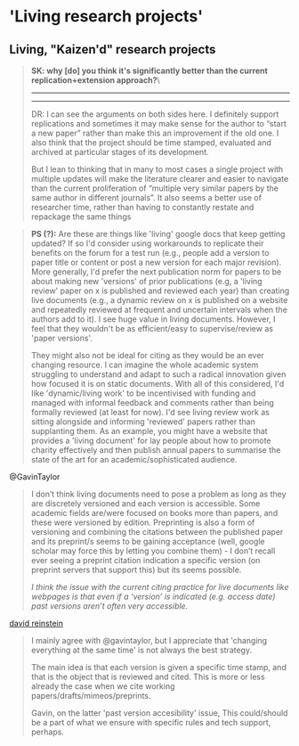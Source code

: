 # 'Living research projects'

## Living, "Kaizen'd" research projects



> **SK:  why \[do] you think it's significantly better than the current replication+extension approach?**\
> ****
>
> ****
>
> DR: I can see the arguments on both sides here. I definitely support replications and sometimes it may make sense for the author to “start a new paper” rather than make this an improvement if the old one. I also think that the project should be time stamped, evaluated and archived at particular stages of its development.
>
> &#x20;But I lean to thinking that in many to most cases a single project with multiple updates will make the literature clearer and easier to navigate than the current proliferation of “multiple very similar papers by the same author in different journals”. It also seems a better use of researcher time, rather than having to constantly restate and repackage the same things
>
>

> **PS (?):** Are these are things like 'living' google docs that keep getting updated? If so I'd consider using workarounds to replicate their benefits on the forum for a test run (e.g., people add a version to paper title or content or post a new version for each major revision). More generally, I'd prefer the next publication norm for papers to be about making new 'versions' of prior publications (e.g, a 'living review' paper on x is published and reviewed each year) than creating live documents (e.g., a dynamic review on x is published on a website and repeatedly reviewed at frequent and uncertain intervals when the authors add to it). I see huge value in living documents. However, I feel that they wouldn't be as efficient/easy to supervise/review as 'paper versions'.&#x20;
>
>
>
> They might also not be ideal for citing as they would be an ever changing resource. I can imagine the whole academic system struggling to understand and adapt to such a radical innovation given how focused it is on static documents. With all of this considered, I'd like 'dynamic/living work' to be incentivised with funding and managed with informal feedback and comments rather than being formally reviewed (at least for now). I'd see living review work as sitting alongside and informing 'reviewed' papers rather than supplanting them. As an example, you might have a website that provides a 'living document' for lay people about how to promote charity effectively and then publish annual papers to summarise the state of the art for an academic/sophisticated audience.

@GavinTaylor

> I don’t think living documents need to pose a problem as long as they are discretely versioned and each version is accessible. Some academic fields are/were focused on books more than papers, and these were versioned by edition. Preprinting is also a form of versioning and combining the citations between the published paper and its preprint/s seems to be gaining acceptance (well, google scholar may force this by letting you combine them) - I don’t recall ever seeing a preprint citation indication a specific version (on preprint servers that support this) but its seems possible.
>
> _I think the issue with the current citing practice for live documents like webpages is that even if a ‘version’ is indicated (e.g. access date) past versions aren’t often very accessible._

[david reinstein](https://app.gitbook.com/u/WrM9GjKWCyRyoIjCKt7f0ddJwCr1 "mention") &#x20;

> I mainly agree with @gavintaylor, but I appreciate that 'changing everything at the same time' is not always the best strategy.&#x20;
>
> The main idea is that each version is given a specific time stamp, and that is the object that is reviewed and cited. This is more or less already the case when we cite working papers/drafts/mimeos/preprints.
>
> Gavin, on the latter 'past version accesibility' issue, This could/should be a part of what we ensure with specific rules and tech support, perhaps.
